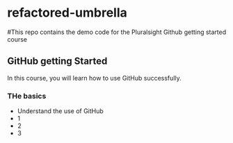 # refactored-umbrella
#This repo contains the demo code for the Pluralsight Github getting started course

## GitHub getting Started
In this course, you will learn how to use GitHub successfully.

### THe basics
- Understand the use of GitHub
- 1
- 2
- 3
